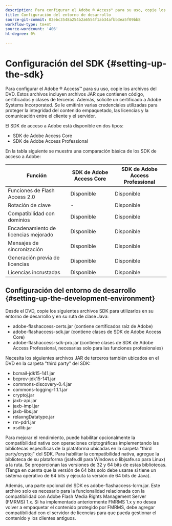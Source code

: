 ```yaml
---
description: Para configurar el Adobe ® Access™ para su uso, copie los archivos del DVD. Estos archivos incluyen archivos JAR que contienen código, certificados y clases de terceros. Además, solicite un certificado a Adobe Systems Incorporated. Se le emitirán varias credenciales utilizadas para proteger la integridad del contenido empaquetado, las licencias y la comunicación entre el cliente y el servidor.
title: Configuración del entorno de desarrollo
source-git-commit: 02ebc3548a254b2a6554f1ab34afbb3ea5f09bb8
workflow-type: tm+mt
source-wordcount: '406'
ht-degree: 0%

---
```


# Configuración del SDK {#setting-up-the-sdk}

Para configurar el Adobe ® Access™ para su uso, copie los archivos del DVD. Estos archivos incluyen archivos JAR que contienen código, certificados y clases de terceros. Además, solicite un certificado a Adobe Systems Incorporated. Se le emitirán varias credenciales utilizadas para proteger la integridad del contenido empaquetado, las licencias y la comunicación entre el cliente y el servidor.

El SDK de acceso a Adobe está disponible en dos tipos:
* SDK de Adobe Access Core
* SDK de Adobe Access Professional

En la tabla siguiente se muestra una comparación básica de los SDK de acceso a Adobe:

| Función | SDK de Adobe Access Core | SDK de Adobe Access Professional |
|---|---|---|
| Funciones de Flash Access 2.0 | Disponible | Disponible |
| Rotación de clave | - | Disponible |
| Compatibilidad con dominios | Disponible | Disponible |
| Encadenamiento de licencias mejorado | Disponible | Disponible |
| Mensajes de sincronización | Disponible | Disponible |
| Generación previa de licencias | Disponible | Disponible |
| Licencias incrustadas | Disponible | Disponible |

## Configuración del entorno de desarrollo {#setting-up-the-development-environment}

Desde el DVD, copie los siguientes archivos SDK para utilizarlos en su entorno de desarrollo y en su ruta de clase Java:

* adobe-flashaccess-certs.jar (contiene certificados raíz de Adobe)
* adobe-flashaccess-sdk.jar (contiene clases de SDK de Adobe Access Core)
* adobe-flashaccess-sdk-pro.jar (contiene clases de SDK de Adobe Access Professional, necesarias solo para las funciones profesionales)

Necesita los siguientes archivos JAR de terceros también ubicados en el DVD en la carpeta &quot;third party&quot; del SDK:

* bcmail-jdk15-141.jar
* bcprov-jdk15-141.jar
* commons-discovery-0.4.jar
* commons-logging-1.1.1.jar
* cryptoj.jar
* jaxb-api.jar
* jaxb-impl.jar
* jaxb-libs.jar
* relaxngDatatype.jar
* rm-pdrl.jar
* xsdlib.jar

Para mejorar el rendimiento, puede habilitar opcionalmente la compatibilidad nativa con operaciones criptográficas implementando las bibliotecas específicas de la plataforma ubicadas en la carpeta &quot;third party/cryptoj&quot; del SDK. Para habilitar la compatibilidad nativa, agregue la biblioteca de su plataforma (jsafe.dll para Windows o libjsafe.so para Linux) a la ruta. Se proporcionan las versiones de 32 y 64 bits de estas bibliotecas. (Tenga en cuenta que la versión de 64 bits solo debe usarse si tiene un sistema operativo de 64 bits y ejecuta la versión de 64 bits de Java).

Además, una parte opcional del SDK es adobe-flashaccess-lcrm.jar. Este archivo solo es necesario para la funcionalidad relacionada con la compatibilidad con Adobe Flash Media Rights Management Server (FMRMS) 1.x. Si ha implementado anteriormente FMRMS 1.x y no desea volver a empaquetar el contenido protegido por FMRMS, debe agregar compatibilidad con el servidor de licencias para que pueda gestionar el contenido y los clientes antiguos.
